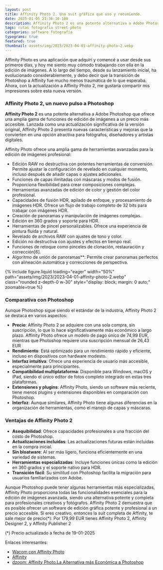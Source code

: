 ```yaml
---
layout: post
title: Affinity Photo 2. Una suit gráfica que uso y recomiendo.
date: 2025-01-05 23:36:10-100
description: Affinity Photo 2 es una potente alternativa a Adobe Photoshop que ofrece una amplia gama de funciones de edición de imágenes a un precio más accesible.
tags: rutas fotografia street-photo
categories: software fotografia
typograms: true
featured: true
thumbnail: assets/img/2023/2023-04-01-affinity-photo-2.webp
---
```


Affinity Photo es una aplicación que adquirí y comencé a usar desde sus primeros días, y hoy me siento muy cómodo trabajando con ella en la edición de imágenes. A lo largo del tiempo, desde su lanzamiento inicial, ha evolucionado considerablemente, y debo decir que la transición de Photoshop a Affinity fue mucho menos traumática de lo que esperaba. Ahora, con la actualización a Affinity Photo 2, me gustaría compartir mis impresiones sobre esta nueva versión.

### Affinity Photo 2, un nuevo pulso a Photoshop


**Affinity Photo 2** es una potente alternativa a Adobe Photoshop que ofrece una amplia gama de funciones de edición de imágenes a un precio más accesible.
Lanzada como una actualización significativa de la versión original, Affinity Photo 2 presenta nuevas características y mejoras que la convierten en una opción atractiva para fotógrafos, diseñadores y artistas digitales.

Affinity Photo ofrece una amplia gama de herramientas avanzadas para la edición de imágenes profesional:

- Edición RAW no destructiva con potentes herramientas de conversión. Permite ajustar la configuración de revelado en cualquier momento, incluso después de añadir capas o ajustes adicionales.
- Funciones de capas ilimitadas con máscaras y modos de fusión. Proporciona flexibilidad para crear composiciones complejas.
- Herramientas avanzadas de edición de color y gestión del color profesional.
- Capacidades de fusión HDR, apilado de enfoque, y procesamiento de imágenes HDR. Ofrece un flujo de trabajo completo de 32 bits para trabajar con imágenes HDR.
- Creación de panoramas y manipulación de imágenes complejas.
- Edición en 360 grados y soporte para HDR.
- Herramientas de pincel personalizables. Ofrece una experiencia de pintura fluida y natural.
- Revelado de archivos RAW con ajustes de tono y color.
- Edición no destructiva con ajustes y efectos en tiempo real.
- Funciones de retoque como pinceles de clonación, restauración y corrección[6].
- Algoritmo de unión de panoramas**: Permite crear panoramas perfectos con alineación automática y correcciones de perspectiva.

<div class="text-center">
{% include figure.liquid loading="eager" width="50%" path="assets/img/2023/2023-04-01-affinity-photo-2.webp" class="rounded z-depth-0 w-30" style="display: block; margin: 0 auto;" zoomable=true %}   
</div>

### Comparativa con Photoshop

Aunque Photoshop sigue siendo el estándar de la industria, Affinity Photo 2 se destaca en varios aspectos:

- **Precio**: Affinity Photo 2 se adquiere con una sola compra, sin suscripción, lo que lo hace significativamente más económico a largo plazo. Affinity Photo ofrece un modelo de pago único de 74,99 EUR, mientras que Photoshop requiere una suscripción mensual de 26,43 EUR
- **Rendimiento**: Está optimizado para un rendimiento rápido y eficiente, incluso en dispositivos con hardware modesto.
- **Interfaz intuitiva**: Ofrece una experiencia de usuario más accesible, especialmente para principiantes.
- **Compatibilidad multiplataforma**: Disponible para Windows, macOS y iPad, siendo el único editor de fotos completo integrado en estas tres plataformas.
- **Extensiones y plugins**: Affinity Photo, siendo un software más reciente, tiene menos plugins y extensiones disponibles en comparación con Photoshop.
- **Interfaz**: Aunque similares, Affinity Photo tiene algunas diferencias en la organización de herramientas, como el manejo de capas y máscaras.

### Ventajas de Affinity Photo 2

- **Asequibilidad**: Ofrece capacidades profesionales a una fracción del costo de Photoshop.
- **Actualizaciones incluidas**: Las actualizaciones futuras están incluidas en la compra inicial.
- **Sin bloatware**: Al ser más ligero, funciona eficientemente en una variedad de sistemas.
- **Herramientas especializadas**: Incluye funciones únicas como la edición en 360 grados y el soporte nativo para HDR.
- **Transición fácil**: Su similitud con Photoshop facilita la migración para usuarios familiarizados con Adobe.

Aunque Photoshop puede tener algunas herramientas más especializadas, Affinity Photo proporciona todas las funcionalidades esenciales para la edición de imágenes avanzada, siendo una alternativa potente y completa para profesionales creativos y fotógrafos.
Affinity Photo 2 demuestra que es posible ofrecer un software de edición gráfica potente y profesional a un precio accesible.
Si eres creativo, entonces la suit completa de Affinity, te sale mejor de precio(*): Por 179,99 EUR tienes Affinity Photo 2, Affinity Designer 2, y Affinity Publisher 2

(*) Precio actualizado a fecha de 19-01-2025

Enlaces interesantes:
- [Wacom con Affinity Photo](https://estore.wacom.com/es-es/photo-editing-with-wacom-one-affinity-photo.html)
- [Affinity](https://affinity.serif.com/es/photo/)
- [dzoom: Affinity Photo.La Alternativa más Económica a Photoshop](https://www.dzoom.org.es/affinity-photo-alternativa-photoshop/)
